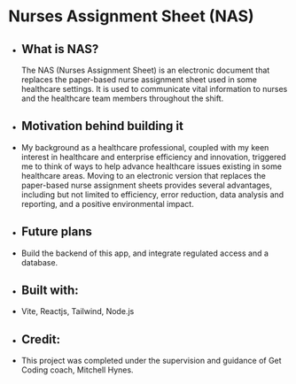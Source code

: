 <h1>Nurses Assignment Sheet (NAS)</h1>
    <ul>
      <li>
        <h2>What is NAS?</h2>
        <p>
          The NAS (Nurses Assignment Sheet) is an electronic document that
          replaces the paper-based nurse assignment sheet used in some healthcare
          settings. It is used to communicate vital information to nurses and the
          healthcare team members throughout the shift.
        </p>
      </li>
      <li>
        <h2>Motivation behind building it</h2>
      </li>
      <li>
        <p>
          My background as a healthcare professional, coupled with my keen
          interest in healthcare and enterprise efficiency and innovation,
          triggered me to think of ways to help advance healthcare issues existing
          in some healthcare areas. Moving to an electronic version that replaces
          the paper-based nurse assignment sheets provides several advantages,
          including but not limited to efficiency, error reduction, data analysis
          and reporting, and a positive environmental impact.
        </p>
      </li>
      <li>
        <h2>Future plans</h2>
      </li>
      <li>
        <p>
          Build the backend of this app, and integrate regulated access and a
          database.
        </p>
      </li>
      <li>
        <h2>Built with:</h2>
      </li>
      <li>
        <p>Vite, Reactjs, Tailwind, Node.js</p>
      </li>
      <li>
        <h2>Credit:</h2>
      </li>
      <li>
        <p>
          This project was completed under the supervision and guidance of Get Coding
          coach, Mitchell Hynes.
        </p>
      </li>
    </ul>
